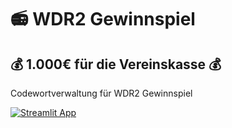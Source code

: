 # 📻 WDR2 Gewinnspiel
## 💰 1.000€ für die Vereinskasse 💰

Codewortverwaltung für WDR2 Gewinnspiel

[![Streamlit App](https://static.streamlit.io/badges/streamlit_badge_black_white.svg)](https://dorfverein-wdr2-vereinsgewinnspiel.streamlit.app/)
